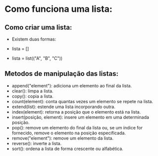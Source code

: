 # Como funciona uma lista:

## Como criar uma lista:

* Existem duas formas:

* lista = []
* lista  = list(("A", "B", "C"))

## Metodos de manipulação das listas:

* append("element"): adiciona um elemento ao final da lista.
* clear(): limpa a lista.
* copy(): copia a lista.
* count(element): conta quantas vezes um elemento se repete na lista.
* extend(list): estende uma lista incorporando outra.
* index(element): retorna a posição que o elemento está na lista.
* insert(posição, element): insere um elemento em uma determinada posição.
* pop(): remove um elemento do final da lista ou, se um índice for fornecido, remove o elemento na posição especificada.
* remove("element"): remove um elemento da lista.
* reverse(): inverte a lista.
* sort(): ordena a lista de forma crescente ou alfabética.
